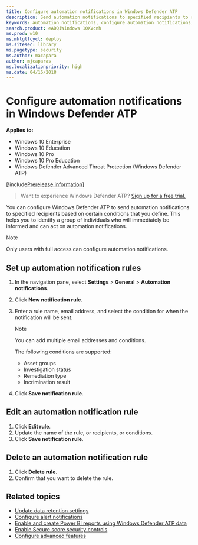 ```yaml
---
title: Configure automation notifications in Windows Defender ATP
description: Send automation notifications to specified recipients to receive emails based on certain conditions
keywords: automation notifications, configure automation notifications, incrimination result, asset group, investigation status
search.product: eADQiWindows 10XVcnh
ms.prod: w10
ms.mktglfcycl: deploy
ms.sitesec: library
ms.pagetype: security
ms.author: macapara
author: mjcaparas
ms.localizationpriority: high
ms.date: 04/16/2018
---
```


# Configure automation notifications in Windows Defender ATP

**Applies to:**

- Windows 10 Enterprise
- Windows 10 Education
- Windows 10 Pro
- Windows 10 Pro Education
- Windows Defender Advanced Threat Protection (Windows Defender ATP)

[!include[Prerelease information](prerelease.md)]

>Want to experience Windows Defender ATP? [Sign up for a free trial.](https://www.microsoft.com/en-us/WindowsForBusiness/windows-atp?ocid=docs-wdatp-automationnotifcations-abovefoldlink)

You can configure Windows Defender ATP to send automation notifications to specified recipients based on certain conditions that you define. This helps you to identify a group of individuals who will immediately be informed and can act on automation notifications.

> [!NOTE]
> Only users with full access can configure automation notifications.


## Set up automation notification rules

1. In the navigation pane, select **Settings** > **General** > **Automation notifications**.
2. Click **New notification rule**.
3.	Enter a rule name, email address, and select the condition for when the notification will be sent. 

    >[!NOTE]
    >You can add multiple email addresses and conditions.
    
    The following conditions are supported:
    - Asset groups
    - Investigation status
    - Remediation type
    - Incrimination result
    
4.	Click **Save notification rule**.


## Edit an automation notification rule

1. Click **Edit rule**.
2. Update the name of the rule, or recipients, or conditions.
3. Click **Save notification rule**.

## Delete an automation notification rule
1. Click **Delete rule**.
2. Confirm that you want to delete the rule. 

## Related topics
- [Update data retention settings](general-settings-windows-defender-advanced-threat-protection.md)
- [Configure alert notifications](configure-email-notifications-windows-defender-advanced-threat-protection.md)
- [Enable and create Power BI reports using Windows Defender ATP data](powerbi-reports-windows-defender-advanced-threat-protection.md)
- [Enable Secure score security controls](enable-security-analytics-windows-defender-advanced-threat-protection.md)
- [Configure advanced features](advanced-features-windows-defender-advanced-threat-protection.md)